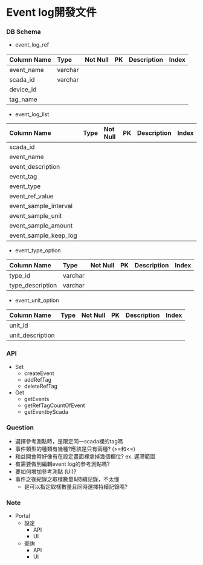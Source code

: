 # Event log開發文件

### DB Schema

* event\_log\_ref

| Column Name | Type | Not Null | PK | Description | Index |
| :--- | :--- | :--- | :--- | :--- | :--- |
| event\_name | varchar |  |  |  |  |
| scada\_id | varchar |  |  |  |  |
| device\_id |  |  |  |  |  |
| tag\_name |  |  |  |  |  |

* event\_log\_list

| Column Name | Type | Not Null | PK | Description | Index |
| :--- | :--- | :--- | :--- | :--- | :--- |
| scada\_id |  |  |  |  |  |
| event\_name |  |  |  |  |  |
| event\_description |  |  |  |  |  |
| event\_tag |  |  |  |  |  |
| event\_type |  |  |  |  |  |
| event\_ref\_value |  |  |  |  |  |
| event\_sample\_interval |  |  |  |  |  |
| event\_sample\_unit |  |  |  |  |  |
| event\_sample\_amount |  |  |  |  |  |
| event\_sample\_keep\_log |  |  |  |  |  |

* event\_type\_option

| Column Name | Type | Not Null | PK | Description | Index |
| :--- | :--- | :--- | :--- | :--- | :--- |
| type\_id | varchar |  |  |  |  |
| type\_description | varchar |  |  |  |  |

* event\_unit\_option

| Column Name | Type | Not Null | PK | Description | Index |
| :--- | :--- | :--- | :--- | :--- | :--- |
| unit\_id |  |  |  |  |  |
| unit\_description |  |  |  |  |  |

### API

* Set
  * createEvent
  * addRefTag
  * deleteRefTag
* Get
  * getEvents
  * getRefTagCountOfEvent
  * getEventbyScada

### Question

* 選擇參考測點時，是限定同一scada裡的tag嗎
* 事件類型的種類有幾種?應該是只有兩種? \(&gt;=和&lt;=\)
* 和益開會時好像有在設定畫面裡拿掉幾個欄位? ex. 遲滯範圍
* 有需要做到編輯event log的參考測點嗎?
* 要如何增加參考測點 \(UI\)?
* 事件之後紀錄之取樣數量&持續記錄，不太懂
  * 是可以指定取樣數量且同時選擇持續記錄嗎?

### Note

* Portal
  * 設定
    * API
    * UI
  * 查詢
    * API
    * UI



